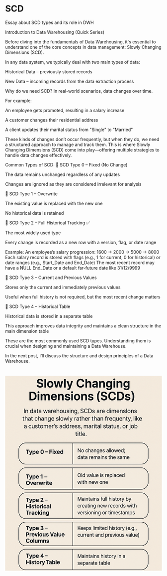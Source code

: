 # SCD
Essay about SCD types and its role in DWH

Introduction to Data Warehousing (Quick Series)

Before diving into the fundamentals of Data Warehousing, it's essential to understand one of the core concepts in data management:
Slowly Changing Dimensions (SCD).

In any data system, we typically deal with two main types of data:

Historical Data – previously stored records

New Data – incoming records from the data extraction process

Why do we need SCD?
In real-world scenarios, data changes over time.

For example:

An employee gets promoted, resulting in a salary increase

A customer changes their residential address

A client updates their marital status from "Single" to "Married"

These kinds of changes don’t occur frequently, but when they do, we need a structured approach to manage and track them.
This is where Slowly Changing Dimensions (SCD) come into play—offering multiple strategies to handle data changes effectively.

Common Types of SCD:
🔹 SCD Type 0 – Fixed (No Change)

The data remains unchanged regardless of any updates

Changes are ignored as they are considered irrelevant for analysis

🔹 SCD Type 1 – Overwrite

The existing value is replaced with the new one

No historical data is retained

🔹 SCD Type 2 – Full Historical Tracking ✅

The most widely used type

Every change is recorded as a new row with a version, flag, or date range

Example:
An employee’s salary progression: 1600 → 2000 → 5000 → 8000
Each salary record is stored with flags (e.g., 1 for current, 0 for historical) or date ranges (e.g., Start_Date and End_Date)
The most recent record may have a NULL End_Date or a default far-future date like 31/12/9999

🔹 SCD Type 3 – Current and Previous Values

Stores only the current and immediately previous values

Useful when full history is not required, but the most recent change matters

🔹 SCD Type 4 – Historical Table

Historical data is stored in a separate table

This approach improves data integrity and maintains a clean structure in the main dimension table

These are the most commonly used SCD types. Understanding them is crucial when designing and maintaining a Data Warehouse.

In the next post, I’ll discuss the structure and design principles of a Data Warehouse.
# ![SCD](https://raw.githubusercontent.com/AhmedReda-7/SCD/main/SCD.png)

